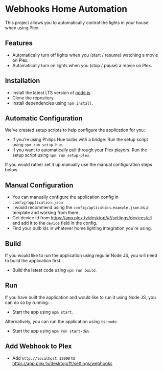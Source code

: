 # Webhooks Home Automation
This project allows you to automatically control the lights in your house when using Plex.

## Features
- Automatically turn off lights when you (start / resume) watching a movie on Plex.
- Automatically turn on lights when you (stop / pause) a movie on Plex.
 
## Installation
- Install the latest LTS version of [node.js](https://nodejs.org/en/).
- Clone the repository.
- Install dependencies using `npm install`.

## Automatic Configuration
We've created setup scripts to help configure the application for you:
- If you're using Philips Hue bulbs with a bridge: Run the setup script using `npm run setup-hue`.
- If you want to automatically pull through your Plex players. Run the setup script using `npm run setup-plex`.

If you would rather set it up manually use the manual configuration steps below.

## Manual Configuration
- You can manually configure the application config in `config/application.json`
- I would recommend using the `config/aplication.example.json` as a template and working from there.
- Get device id from https://app.plex.tv/desktop/#!/settings/devices/all and add it to the `device` field in the config.
- Find your bulb ids in whatever home lighting integration you're using.

## Build
If you would like to run the application using regular Node JS, you will need to build the application first.
- Build the latest code using `npm run build`.

## Run
If you have built the application and would like to run it using Node JS, you can do so by running:
- Start the app using `npm start`.

Alternatively, you can run the application using `ts-node`:
- Start the app using `npm run start-dev`.

## Add Webhook to Plex
- Add `http://localhost:12000` to https://app.plex.tv/desktop/#!/settings/webhooks
